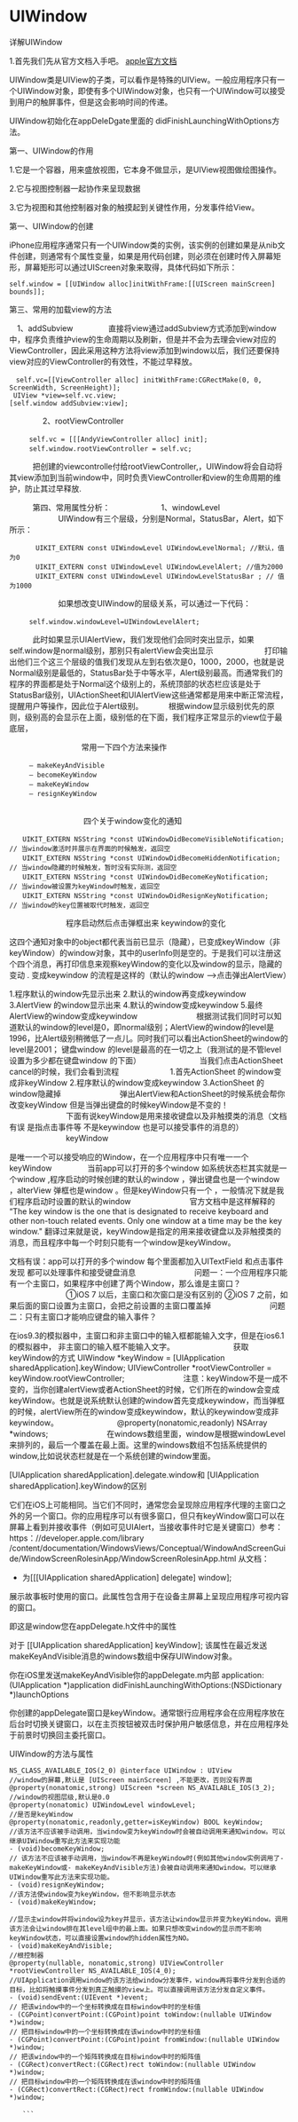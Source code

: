 # UIWindow
详解UIWindow

1.首先我们先从官方文档入手吧。
[apple官方文档](https://developer.apple.com/library/archive/documentation/WindowsViews/Conceptual/ViewPG_iPhoneOS/Introduction/Introduction.html#//apple_ref/doc/uid/TP40009503-CH1-SW2)

UIWindow类是UIView的子类，可以看作是特殊的UIView。一般应用程序只有一个UIWindow对象，即使有多个UIWindow对象，也只有一个UIWindow可以接受到用户的触屏事件，但是这会影响时间的传递。

UIWindow初始化在appDeleDgate里面的 didFinishLaunchingWithOptions方法。

第一、UIWindow的作用

1.它是一个容器，用来盛放视图，它本身不做显示，是UIView视图做绘图操作。

2.它与视图控制器一起协作来呈现数据

3.它为视图和其他控制器对象的触摸起到关键性作用，分发事件给View。



第一、UIWindow的创建

iPhone应用程序通常只有一个UIWindow类的实例，该实例的创建如果是从nib文件创建，则通常有个属性变量，如果是用代码创建，则必须在创建时传入屏幕矩形，屏幕矩形可以通过UIScreen对象来取得，具体代码如下所示：

```
self.window = [[UIWindow alloc]initWithFrame:[[UIScreen mainScreen] bounds]];
```

第三、常用的加载view的方法

　1、addSubview
　
　　　直接将view通过addSubview方式添加到window中，程序负责维护view的生命周期以及刷新，但是并不会为去理会view对应的ViewController，因此采用这种方法将view添加到window以后，我们还要保持view对应的ViewController的有效性，不能过早释放。

```
　self.vc=[[ViewController alloc] initWithFrame:CGRectMake(0, 0, ScreenWidth, ScreenHeight)];
 UIView *view=self.vc.view;
[self.window addSubview:view];
```
　
　　　2、rootViewController
　　　
```
　　　self.vc = [[[AndyViewController alloc] init];
　　　self.window.rootViewController = self.vc;
```
　　　把创建的viewcontrolle付给rootViewController,，UIWindow将会自动将其view添加到当前window中，同时负责ViewController和view的生命周期的维护，防止其过早释放.
　　　

　　　第四、常用属性分析：
　　　
　　　1、windowLevel
　　　
　　　UIWindow有三个层级，分别是Normal，StatusBar，Alert，如下所示：
　　　
　　　
```
　　　　UIKIT_EXTERN const UIWindowLevel UIWindowLevelNormal; //默认，值为0
　　　　UIKIT_EXTERN const UIWindowLevel UIWindowLevelAlert; //值为2000
　　　　UIKIT_EXTERN const UIWindowLevel UIWindowLevelStatusBar ; // 值为1000
```
　　　
　　　如果想改变UIWindow的层级关系，可以通过一下代码：
　　　
```
　　　self.window.windowLevel=UIWindowLevelAlert;
```
　　　此时如果显示UIAlertView，我们发现他们会同时突出显示，如果self.window是normal级别，那别只有alertView会突出显示
　　　
　　　打印输出他们三个这三个层级的值我们发现从左到右依次是0，1000，2000，也就是说Normal级别是最低的，StatusBar处于中等水平，Alert级别最高。而通常我们的程序的界面都是处于Normal这个级别上的，系统顶部的状态栏应该是处于StatusBar级别，UIActionSheet和UIAlertView这些通常都是用来中断正常流程，提醒用户等操作，因此位于Alert级别。
　　　根据window显示级别优先的原则，级别高的会显示在上面，级别低的在下面，我们程序正常显示的view位于最底层，

　　　　　　
　　　常用一下四个方法来操作
```
　　　– makeKeyAndVisible
　　　– becomeKeyWindow
　　　– makeKeyWindow
　　　– resignKeyWindow
　
```
　　　　
　　　　
　四个关于window变化的通知
　　　　
```
　　UIKIT_EXTERN NSString *const UIWindowDidBecomeVisibleNotification; // 当window激活时并展示在界面的时候触发，返回空
　　UIKIT_EXTERN NSString *const UIWindowDidBecomeHiddenNotification;  // 当window隐藏的时候触发，暂时没有实际测，返回空
　　UIKIT_EXTERN NSString *const UIWindowDidBecomeKeyNotification;     // 当window被设置为keyWindow时触发，返回空
　　UIKIT_EXTERN NSString *const UIWindowDidResignKeyNotification;     // 当window的key位置被取代时触发，返回空
```
　　　　　　　
程序启动然后点击弹框出来 keywindow的变化

这四个通知对象中的object都代表当前已显示（隐藏），已变成keyWindow（非keyWindow）的window对象，其中的userInfo则是空的。于是我们可以注册这个四个消息，再打印信息来观察keyWindow的变化以及window的显示，隐藏的变动 . 变成keywindow 的流程是这样的（默认的window -->点击弹出AlertView）

1.程序默认的window先显示出来
2.默认的window再变成keywindow
3.AlertView 的window显示出来
4.默认的window变成keywindow
5.最终AlertView的window变成keywindow
　　　　　　　
根据测试我们同时可以知道默认的window的level是0，即normal级别；AlertView的window的level是1996，比Alert级别稍微低了一点儿。同时我们可以看出ActionSheet的window的level是2001； 键盘window 的level是最高的在一切之上（我测试的是不管level 设置为多少都在键盘window 的下面）
　　　　　　　
当我们点击ActionSheet cancel的时候，我们会看到流程
　　　　　　
1.首先ActionSheet 的window变成非keyWindow
2.程序默认的window变成keywindow
3.ActionSheet 的window隐藏掉
　　　　　　　
弹出AlertView和ActionSheet的时候系统会帮你改变keyWindow  但是当弹出键盘的时候keyWindow是不变的！
　　　　　　　
下面有说keyWindow是用来接收键盘以及非触摸类的消息（文档有误 是指点击事件等 不是keywindow 也是可以接受事件的消息的）
　　　　　　　
keyWindow

是唯一一个可以接受响应的Window，在一个应用程序中只有唯一一个keyWindow
　　　　
当前app可以打开的多个window 如系统状态栏其实就是一个window ,程序启动的时候创建的默认的window ，弹出键盘也是一个window ，alterView 弹框也是window 。但是keyWindow只有一个 ，一般情况下就是我们程序启动时设置的默认的window
　　　　　　　
官方文档中是这样解释的 “The key window is the one that is designated to receive keyboard and other non-touch related events. Only one window at a time may be the key window." 翻译过来就是说，keyWindow是指定的用来接收键盘以及非触摸类的消息，而且程序中每一个时刻只能有一个window是keyWindow。

文档有误：app可以打开的多个window 每个里面都加入UITextField  和点击事件 发现 都可以处理事件和接受键盘消息
　　　　　　　
问题一：一个应用程序只能有一个主窗口，如果程序中创建了两个Window，那么谁是主窗口？
　　　　　　　
①iOS 7 以后，主窗口和次窗口是没有区别的
②iOS 7 之前，如果后面的窗口设置为主窗口，会把之前设置的主窗口覆盖掉
　　　　　　　
问题二：只有主窗口才能响应键盘的输入事件？

在ios9.3的模拟器中，主窗口和非主窗口中的输入框都能输入文字，但是在ios6.1的模拟器中，
非主窗口的输入框不能输入文字。
　　　　　　　
获取keyWindow的方式
UIWindow *keyWindow = [UIApplication sharedApplication].keyWindow;
UIViewController *rootViewController = keyWindow.rootViewController;
　　　　　　　
注意：keyWindow不是一成不变的，当你创建alertView或者ActionSheet的时候，它们所在的window会变成keyWindow。也就是说系统默认创建的window首先变成keywindow，而当弹框的时候，alertView所在的window变成keywindow，默认的keywindow变成非keywindow。
　　　　　　　
@property(nonatomic,readonly) NSArray  *windows;
　　　　　　　
在windows数组里面，window是根据windowLevel来排列的，最后一个覆盖在最上面。这里的windows数组不包括系统提供的window,比如说状态栏就是在一个系统创建的window里面。


[UIApplication sharedApplication].delegate.window和 [UIApplication sharedApplication].keyWindow的区别

它们在iOS上可能相同。当它们不同时，通常您会呈现除应用程序代理的主窗口之外的另一个窗口。你的应用程序可以有很多窗口，但只有keyWindow窗口可以在屏幕上看到并接收事件（例如可见UIAlert，当接收事件时它是关键窗口）参考：https：//developer.apple.com/library /content/documentation/WindowsViews/Conceptual/WindowAndScreenGuide/WindowScreenRolesinApp/WindowScreenRolesinApp.html
从文档：
- 为[[[UIApplication sharedApplication] delegate] window];

展示故事板时使用的窗口。此属性包含用于在设备主屏幕上呈现应用程序可视内容的窗口。

即这是window您在appDelegate.h文件中的属性

对于 [[UIApplication sharedApplication] keyWindow];
该属性在最近发送makeKeyAndVisible消息的windows数组中保存UIWindow对象。

你在iOS里发送makeKeyAndVisible你的appDelegate.m内部
application:(UIApplication *)application didFinishLaunchingWithOptions:(NSDictionary *)launchOptions

你创建的appDelegate窗口是keyWindow。通常银行应用程序会在应用程序放在后台时切换关键窗口，以在主页按钮被双击时保护用户敏感信息，并在应用程序处于前景时切换回主委托窗口。


UIWindow的方法与属性

```
NS_CLASS_AVAILABLE_IOS(2_0) @interface UIWindow : UIView
//window的屏幕,默认是 [UIScreen mainScreen] ,不能更改，否则没有界面
@property(nonatomic,strong) UIScreen *screen NS_AVAILABLE_IOS(3_2);
//window的视图层级,默认是0.0
@property(nonatomic) UIWindowLevel windowLevel;
//是否是keyWindow
@property(nonatomic,readonly,getter=isKeyWindow) BOOL keyWindow;
//该方法不应该被手动调用，当window变为keyWindow时会被自动调用来通知window。可以继承UIWindow重写此方法来实现功能
- (void)becomeKeyWindow;
// 该方法不应该被手动调用，当window不再是keyWindow时(例如其他window实例调用了- makeKeyWindow或- makeKeyAndVisible方法)会被自动调用来通知window。可以继承UIWindow重写此方法来实现功能。
- (void)resignKeyWindow;
//该方法使window变为keyWindow，但不影响显示状态
- (void)makeKeyWindow;

//显示主window并将window设为key并显示，该方法让window显示并变为keyWindow。调用该方法会让window排在其level组中的最上面。如果只想改变window的显示而不影响keyWindow状态，可以直接设置window的hidden属性为NO。
- (void)makeKeyAndVisible;
//根控制器
@property(nullable, nonatomic,strong) UIViewController *rootViewController NS_AVAILABLE_IOS(4_0);
//UIApplication调用window的该方法给window分发事件，window再将事件分发到合适的目标，比如将触摸事件分发到真正触摸的view上。可以直接调用该方法分发自定义事件。
- (void)sendEvent:(UIEvent *)event;
// 把该window中的一个坐标转换成在目标window中时的坐标值
- (CGPoint)convertPoint:(CGPoint)point toWindow:(nullable UIWindow *)window;
// 把目标window中的一个坐标转换成在该window中时的坐标值
- (CGPoint)convertPoint:(CGPoint)point fromWindow:(nullable UIWindow *)window;
// 把该window中的一个矩阵转换成在目标window中时的矩阵值
- (CGRect)convertRect:(CGRect)rect toWindow:(nullable UIWindow *)window;
// 把目标window中的一个矩阵转换成在该window中时的矩阵值
- (CGRect)convertRect:(CGRect)rect fromWindow:(nullable UIWindow *)window;

　　```











